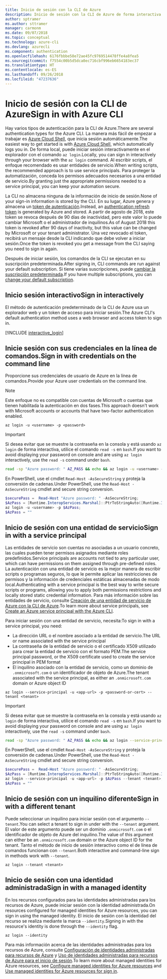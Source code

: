```yaml
---
title: Inicio de sesión con la CLI de Azure
description: Inicio de sesión con la CLI de Azure de forma interactiva o con credenciales locales
author: sptramer
ms.author: sttramer
manager: carmonm
ms.date: 09/07/2018
ms.topic: conceptual
ms.technology: azure-cli
ms.devlang: azurecli
ms.component: authentication
ms.openlocfilehash: 6176fbbbe58e72ae45fc9769514478ffe4a8fea5
ms.sourcegitcommit: f7554c00b5d5dca0ec716cbf996eb6654183ec37
ms.translationtype: HT
ms.contentlocale: es-ES
ms.lasthandoff: 09/26/2018
ms.locfileid: "47237636"
---
```

# <a name="sign-in-with-azure-cli"></a><span data-ttu-id="dcfaa-103">Inicio de sesión con la CLI de Azure</span><span class="sxs-lookup"><span data-stu-id="dcfaa-103">Sign in with Azure CLI</span></span> 

<span data-ttu-id="dcfaa-104">Hay varios tipos de autenticación para la CLI de Azure.</span><span class="sxs-lookup"><span data-stu-id="dcfaa-104">There are several authentication types for the Azure CLI.</span></span> <span data-ttu-id="dcfaa-105">La manera más fácil de empezar a trabajar es [Azure Cloud Shell](/azure/cloud-shell/overview), que inicia sesión automáticamente.</span><span class="sxs-lookup"><span data-stu-id="dcfaa-105">The easiest way to get started is with [Azure Cloud Shell](/azure/cloud-shell/overview), which automatically logs you in.</span></span> <span data-ttu-id="dcfaa-106">De forma local, puede iniciar sesión interactivamente en el explorador con el comando `az login`.</span><span class="sxs-lookup"><span data-stu-id="dcfaa-106">Locally, you can sign in interactively through your browser with the `az login` command.</span></span> <span data-ttu-id="dcfaa-107">Al escribir scripts, el enfoque recomendado es usar entidades de servicio.</span><span class="sxs-lookup"><span data-stu-id="dcfaa-107">When writing scripts, the recommended approach is to use service principals.</span></span> <span data-ttu-id="dcfaa-108">Para proteger la automatización, conceda los permisos adecuados necesarios a una entidad de servicio.</span><span class="sxs-lookup"><span data-stu-id="dcfaa-108">By granting just the appropriate permissions needed to a service principal, you can keep your automation secure.</span></span>

<span data-ttu-id="dcfaa-109">La CLI no almacena ninguna de la información de inicio de sesión.</span><span class="sxs-lookup"><span data-stu-id="dcfaa-109">None of your sign-in information is stored by the CLI.</span></span> <span data-ttu-id="dcfaa-110">En su lugar, Azure genera y almacena un [token de autenticación](https://docs.microsoft.com/en-us/azure/active-directory/develop/v1-id-and-access-tokens#refresh-tokens).</span><span class="sxs-lookup"><span data-stu-id="dcfaa-110">Instead, an [authentication refresh token](https://docs.microsoft.com/en-us/azure/active-directory/develop/v1-id-and-access-tokens#refresh-tokens) is generated by Azure and stored.</span></span> <span data-ttu-id="dcfaa-111">A partir de agosto de 2018, este token se revoca después de 90 días de inactividad, pero este valor lo puede cambiar Microsoft o el administrador de inquilinos.</span><span class="sxs-lookup"><span data-stu-id="dcfaa-111">As of August 2018 this token is revoked after 90 days of inactivity, but this value can be changed by Microsoft or your tenant administrator.</span></span> <span data-ttu-id="dcfaa-112">Una vez revocado el token, recibirá un mensaje desde la CLI indicando que debe volver a iniciar sesión.</span><span class="sxs-lookup"><span data-stu-id="dcfaa-112">Once the token is revoked you get a message from the CLI saying you need to sign in again.</span></span>

<span data-ttu-id="dcfaa-113">Después de iniciar sesión, los comandos de la CLI se ejecutan en su suscripción predeterminada.</span><span class="sxs-lookup"><span data-stu-id="dcfaa-113">After signing in, CLI commands are run against your default subscription.</span></span> <span data-ttu-id="dcfaa-114">Si tiene varias suscripciones, puede [cambiar la suscripción predeterminada](manage-azure-subscriptions-azure-cli.md).</span><span class="sxs-lookup"><span data-stu-id="dcfaa-114">If you have multiple subscriptions, you can [change your default subscription](manage-azure-subscriptions-azure-cli.md).</span></span>

## <a name="sign-in-interactively"></a><span data-ttu-id="dcfaa-115">Inicio sesión interactivo</span><span class="sxs-lookup"><span data-stu-id="dcfaa-115">Sign in interactively</span></span>

<span data-ttu-id="dcfaa-116">El método de autenticación predeterminado de la CLI de Azure usa un explorador web y un token de acceso para iniciar sesión.</span><span class="sxs-lookup"><span data-stu-id="dcfaa-116">The Azure CLI's default authentication method uses a web browser and access token to sign in.</span></span>

[!INCLUDE [interactive_login](includes/interactive-login.md)]

## <a name="sign-in-with-credentials-on-the-command-line"></a><span data-ttu-id="dcfaa-117">Inicie sesión con sus credenciales en la línea de comandos.</span><span class="sxs-lookup"><span data-stu-id="dcfaa-117">Sign in with credentials on the command line</span></span>

<span data-ttu-id="dcfaa-118">Proporcione sus credenciales de usuario de Azure en la línea de comandos.</span><span class="sxs-lookup"><span data-stu-id="dcfaa-118">Provide your Azure user credentials on the command line.</span></span>

> [!Note]
> <span data-ttu-id="dcfaa-119">Este enfoque no es compatible con cuentas de Microsoft o cuentas que tienen habilitada la autenticación en dos fases.</span><span class="sxs-lookup"><span data-stu-id="dcfaa-119">This approach doesn't work with Microsoft accounts or accounts that have two-factor authentication enabled.</span></span>

```azurecli
az login -u <username> -p <password>
```

> [!IMPORTANT]
> <span data-ttu-id="dcfaa-120">Si desea evitar que se muestre la contraseña en la consola y está usando `az login` de forma interactiva, utilice el comando `read -s` en `bash`.</span><span class="sxs-lookup"><span data-stu-id="dcfaa-120">If you want to avoid displaying your password on console and are using `az login` interactively, use the `read -s` command under `bash`.</span></span>
>
> ```bash
> read -sp "Azure password: " AZ_PASS && echo && az login -u <username> -p $AZ_PASS
> ```
>
> <span data-ttu-id="dcfaa-121">En PowerShell, use el cmdlet `Read-Host -AsSecureString` y proteja la conversión de cadenas.</span><span class="sxs-lookup"><span data-stu-id="dcfaa-121">Under PowerShell, use the `Read-Host -AsSecureString` cmdlet and secure string conversion.</span></span>
>
> ```powershell
> $securePass =  Read-Host "Azure password: " -AsSecureString;
> $AzPass = [Runtime.InteropServices.Marshal]::PtrToStringAuto([Runtime.InteropServices.Marshal]::SecureStringToBSTR($securePass));
> az login -u <username> -p $AzPass;
> $AzPass = ""
> ```

## <a name="sign-in-with-a-service-principal"></a><span data-ttu-id="dcfaa-122">Inicio de sesión con una entidad de servicio</span><span class="sxs-lookup"><span data-stu-id="dcfaa-122">Sign in with a service principal</span></span>

<span data-ttu-id="dcfaa-123">Las entidades de servicio son cuentas no asociadas a un usuario concreto, las cuales pueden tener permisos asignados mediante roles predefinidos.</span><span class="sxs-lookup"><span data-stu-id="dcfaa-123">Service principals are accounts not tied to any particular user, which can have permissions on them assigned through pre-defined roles.</span></span> <span data-ttu-id="dcfaa-124">La autenticación con una entidad de servicio es la mejor manera de escribir scripts o programas seguros, lo que le permite aplicar las restricciones de permisos y la información de credenciales estáticas almacenadas de modo local.</span><span class="sxs-lookup"><span data-stu-id="dcfaa-124">Authenticating with a service principal is the best way to write secure scripts or programs, allowing you to apply both permissions restrictions and locally stored static credential information.</span></span> <span data-ttu-id="dcfaa-125">Para más información sobre las entidades de servicio, consulte [Creación de una entidad de servicio de Azure con la CLI de Azure](create-an-azure-service-principal-azure-cli.md).</span><span class="sxs-lookup"><span data-stu-id="dcfaa-125">To learn more about service principals, see [Create an Azure service principal with the Azure CLI](create-an-azure-service-principal-azure-cli.md).</span></span>

<span data-ttu-id="dcfaa-126">Para iniciar sesión con una entidad de servicio, necesita:</span><span class="sxs-lookup"><span data-stu-id="dcfaa-126">To sign in with a service principal, you need:</span></span>

* <span data-ttu-id="dcfaa-127">La dirección URL o el nombre asociado a la entidad de servicio.</span><span class="sxs-lookup"><span data-stu-id="dcfaa-127">The URL or name associated with the service principal</span></span>
* <span data-ttu-id="dcfaa-128">La contraseña de la entidad de servicio o el certificado X509 utilizado para crear la entidad de servicio con el formato PEM.</span><span class="sxs-lookup"><span data-stu-id="dcfaa-128">The service principal password, or the X509 certificate used to create the service principal in PEM format</span></span>
* <span data-ttu-id="dcfaa-129">El inquilino asociado con la entidad de servicio, como un dominio de `.onmicrosoft.com` o un identificador de objeto de Azure.</span><span class="sxs-lookup"><span data-stu-id="dcfaa-129">The tenant associated with the service principal, as either an `.onmicrosoft.com` domain or Azure object ID</span></span>

```azurecli
az login --service-principal -u <app-url> -p <password-or-cert> --tenant <tenant>
```

> [!IMPORTANT]
> <span data-ttu-id="dcfaa-130">Si desea evitar que se muestre la contraseña en la consola y está usando `az login` de forma interactiva, utilice el comando `read -s` en `bash`.</span><span class="sxs-lookup"><span data-stu-id="dcfaa-130">If you want to avoid displaying your password on console and are using `az login` interactively, use the `read -s` command under `bash`.</span></span>
>
> ```bash
> read -sp "Azure password: " AZ_PASS && echo && az login --service-principal -u <app-url> -p $AZ_PASS --tenant <tenant>
> ```
>
> <span data-ttu-id="dcfaa-131">En PowerShell, use el cmdlet `Read-Host -AsSecureString` y proteja la conversión de cadenas.</span><span class="sxs-lookup"><span data-stu-id="dcfaa-131">Under PowerShell, use the `Read-Host -AsSecureString` cmdlet and secure string conversion.</span></span>
>
> ```powershell
> $securePass =  Read-Host "Azure password: " -AsSecureString;
> $AzPass = [Runtime.InteropServices.Marshal]::PtrToStringAuto([Runtime.InteropServices.Marshal]::SecureStringToBSTR($securePass));
> az login --service-principal -u <app-url> -p $AzPass --tenant <tenant>;
> $AzPass = ""
> ```

## <a name="sign-in-with-a-different-tenant"></a><span data-ttu-id="dcfaa-132">Inicio de sesión con un inquilino diferente</span><span class="sxs-lookup"><span data-stu-id="dcfaa-132">Sign in with a different tenant</span></span>

<span data-ttu-id="dcfaa-133">Puede seleccionar un inquilino para iniciar sesión con el argumento `--tenant`.</span><span class="sxs-lookup"><span data-stu-id="dcfaa-133">You can select a tenant to sign in under with the `--tenant` argument.</span></span> <span data-ttu-id="dcfaa-134">El valor de este argumento puede ser un dominio `.onmicrosoft.com` o el identificador de objeto de Azure del inquilino.</span><span class="sxs-lookup"><span data-stu-id="dcfaa-134">The value of this argument can either be an `.onmicrosoft.com` domain or the Azure object ID for the tenant.</span></span> <span data-ttu-id="dcfaa-135">Tanto el método de inicio de sesión interactivo como el de línea de comandos funcionan con `--tenant`.</span><span class="sxs-lookup"><span data-stu-id="dcfaa-135">Both interactive and command-line sign in methods work with `--tenant`.</span></span>

```azurecli
az login --tenant <tenant>
```

## <a name="sign-in-with-a-managed-identity"></a><span data-ttu-id="dcfaa-136">Inicio de sesión con una identidad administrada</span><span class="sxs-lookup"><span data-stu-id="dcfaa-136">Sign in with a managed identity</span></span>

<span data-ttu-id="dcfaa-137">En los recursos configurados para las identidades administradas para los recursos de Azure, puede iniciar sesión con la identidad administrada.</span><span class="sxs-lookup"><span data-stu-id="dcfaa-137">On resources configured for managed identities for Azure resources, you can sign in using the managed identity.</span></span> <span data-ttu-id="dcfaa-138">El inicio de sesión con la identidad del recurso se realiza mediante la marca `--identity`.</span><span class="sxs-lookup"><span data-stu-id="dcfaa-138">Signing in with the resource's identity is done through the `--identity` flag.</span></span>

```azurecli
az login --identity
```

<span data-ttu-id="dcfaa-139">Para más información acerca de las identidades administradas para los recursos de Azure, consulte [Configuración de identidades administradas para recursos de Azure](https://docs.microsoft.com/en-us/azure/active-directory/managed-identities-azure-resources/qs-configure-cli-windows-vm) y [Uso de identidades administradas para recursos de Azure para el inicio de sesión](https://docs.microsoft.com/en-us/azure/active-directory/managed-identities-azure-resources/how-to-use-vm-sign-in).</span><span class="sxs-lookup"><span data-stu-id="dcfaa-139">To learn more about managed identities for Azure resources, see [Configure managed identities for Azure resources](https://docs.microsoft.com/en-us/azure/active-directory/managed-identities-azure-resources/qs-configure-cli-windows-vm) and [Use managed identities for Azure resources for sign in](https://docs.microsoft.com/en-us/azure/active-directory/managed-identities-azure-resources/how-to-use-vm-sign-in).</span></span>
